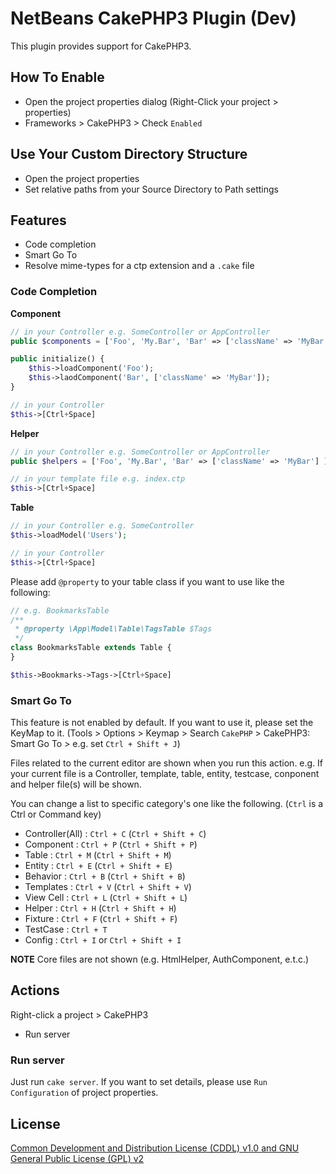 # NetBeans CakePHP3 Plugin (Dev)

This plugin provides support for CakePHP3.

## How To Enable

- Open the project properties dialog (Right-Click your project > properties)
- Frameworks > CakePHP3 > Check `Enabled`

## Use Your Custom Directory Structure

- Open the project properties
- Set relative paths from your Source Directory to Path settings

## Features

- Code completion
- Smart Go To
- Resolve mime-types for a ctp extension and a `.cake` file

### Code Completion

**Component**
```php
// in your Controller e.g. SomeController or AppController
public $components = ['Foo', 'My.Bar', 'Bar' => ['className' => 'MyBar'] ];

public initialize() {
    $this->loadComponent('Foo');
    $this->laodComponent('Bar', ['className' => 'MyBar']);
}

// in your Controller
$this->[Ctrl+Space]
```

**Helper**
```php
// in your Controller e.g. SomeController or AppController
public $helpers = ['Foo', 'My.Bar', 'Bar' => ['className' => 'MyBar'] ];

// in your template file e.g. index.ctp
$this->[Ctrl+Space]
```

**Table**
```php
// in your Controller e.g. SomeController 
$this->loadModel('Users');

// in your Controller
$this->[Ctrl+Space]
```

Please add `@property` to your table class if you want to use like the following:

```php
// e.g. BookmarksTable
/**
 * @property \App\Model\Table\TagsTable $Tags 
 */
class BookmarksTable extends Table {
}

$this->Bookmarks->Tags->[Ctrl+Space]
```

### Smart Go To

This feature is not enabled by default. If you want to use it, please set the KeyMap to it.
(Tools > Options > Keymap > Search `CakePHP` > CakePHP3: Smart Go To > e.g. set `Ctrl + Shift + J`) 

Files related to the current editor are shown when you run this action.
e.g. If your current file is a Controller, template, table, entity, testcase, conponent and helper file(s) will be shown.

You can change a list to specific category's one like the following.
(`Ctrl` is a Ctrl or Command key)

- Controller(All) : `Ctrl + C` (`Ctrl + Shift + C`)
- Component : `Ctrl + P` (`Ctrl + Shift + P`)
- Table : `Ctrl + M` (`Ctrl + Shift + M`)
- Entity : `Ctrl + E` (`Ctrl + Shift + E`)
- Behavior : `Ctrl + B` (`Ctrl + Shift + B`)
- Templates : `Ctrl + V` (`Ctrl + Shift + V`)
- View Cell : `Ctrl + L` (`Ctrl + Shift + L`)
- Helper : `Ctrl + H` (`Ctrl + Shift + H`)
- Fixture : `Ctrl + F` (`Ctrl + Shift + F`)
- TestCase : `Ctrl + T`
- Config : `Ctrl + I` or `Ctrl + Shift + I`

**NOTE** Core files are not shown (e.g. HtmlHelper, AuthComponent, e.t.c.)

## Actions

Right-click a project > CakePHP3

- Run server

### Run server

Just run `cake server`. If you want to set details, please use `Run Configuration` of project properties.


## License
[Common Development and Distribution License (CDDL) v1.0 and GNU General Public License (GPL) v2](http://netbeans.org/cddl-gplv2.html)
